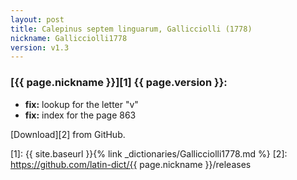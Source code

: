 ```yaml
---
layout: post
title: Calepinus septem linguarum, Gallicciolli (1778)
nickname: Gallicciolli1778
version: v1.3
---
```


### [{{ page.nickname }}][1] {{ page.version }}:

- **fix:** lookup for the letter "v"
- **fix:** index for the page 863


[Download][2] from GitHub.


[1]: {{ site.baseurl }}{% link _dictionaries/Gallicciolli1778.md %}
[2]: https://github.com/latin-dict/{{ page.nickname }}/releases
